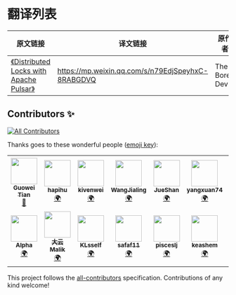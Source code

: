 # 翻译列表

| 原文链接 | 译文链接 | 原作者 | 译者 |
| --- | --- | --- | --- |
| [《Distributed Locks with Apache Pulsar》](https://theboreddev.com/distributed-locks-with-apache-pulsar/)| https://mp.weixin.qq.com/s/n79EdjSpeyhxC-8RABGDVQ | The Bored Dev | [魏伟 kivenwei](https://github.com/kivenwei)|


## Contributors ✨

<!-- ALL-CONTRIBUTORS-BADGE:START - Do not remove or modify this section -->
[![All Contributors](https://img.shields.io/badge/all_contributors-13-orange.svg?style=flat-square)](#contributors-)
<!-- ALL-CONTRIBUTORS-BADGE:END -->

Thanks goes to these wonderful people ([emoji key](https://allcontributors.org/docs/en/emoji-key)):

<!-- ALL-CONTRIBUTORS-LIST:START - Do not remove or modify this section -->
<!-- prettier-ignore-start -->
<!-- markdownlint-disable -->
<table>
  <tr>
    <td align="center"><a href="https://github.com/Tango2018cc"><img src="https://avatars.githubusercontent.com/u/76191133?v=4?s=60" width="60px;" alt=""/><br /><sub><b>Guowei Tian</b></sub></a><br /><a href="#blog-Tango2018cc" title="Blogposts">📝</a></td>
    <td align="center"><a href="https://github.com/hapihu"><img src="https://avatars.githubusercontent.com/u/20364527?v=4?s=60" width="60px;" alt=""/><br /><sub><b>hapihu</b></sub></a><br /><a href="#translation-hapihu" title="Translation">🌍</a></td>
    <td align="center"><a href="https://github.com/kivenwei"><img src="https://avatars.githubusercontent.com/u/12410478?v=4?s=60" width="60px;" alt=""/><br /><sub><b>kivenwei</b></sub></a><br /><a href="#translation-kivenwei" title="Translation">🌍</a></td>
    <td align="center"><a href="https://github.com/wangjialing218"><img src="https://avatars.githubusercontent.com/u/65590138?v=4?s=60" width="60px;" alt=""/><br /><sub><b>WangJialing</b></sub></a><br /><a href="#translation-wangjialing218" title="Translation">🌍</a></td>
    <td align="center"><a href="https://github.com/JueShanCoder"><img src="https://avatars.githubusercontent.com/u/67142106?v=4?s=60" width="60px;" alt=""/><br /><sub><b>JueShan</b></sub></a><br /><a href="#translation-JueShanCoder" title="Translation">🌍</a></td>
    <td align="center"><a href="https://github.com/yangxuan74"><img src="https://avatars.githubusercontent.com/u/20755861?v=4?s=60" width="60px;" alt=""/><br /><sub><b>yangxuan74</b></sub></a><br /><a href="#translation-yangxuan74" title="Translation">🌍</a></td>
    <td align="center"><a href="https://github.com/602763061"><img src="https://avatars.githubusercontent.com/u/38520920?v=4?s=60" width="60px;" alt=""/><br /><sub><b>602763061</b></sub></a><br /><a href="#translation-602763061" title="Translation">🌍</a></td>
    <td align="center"><a href="https://github.com/jjnnzb"><img src="https://avatars.githubusercontent.com/u/58833386?v=4?s=60" width="60px;" alt=""/><br /><sub><b>Jining Jiang</b></sub></a><br /><a href="#translation-jjnnzb" title="Translation">🌍</a></td>
    <td align="center"><a href="https://github.com/duanjia85"><img src="https://avatars.githubusercontent.com/u/50932505?v=4?s=60" width="60px;" alt=""/><br /><sub><b>Janus</b></sub></a><br /><a href="#translation-duanjia85" title="Translation">🌍</a></td>
    <td align="center"><a href="https://bosong.online"><img src="https://avatars.githubusercontent.com/u/30426054?v=4?s=60" width="60px;" alt=""/><br /><sub><b>Jack Song</b></sub></a><br /><a href="#translation-dislazy" title="Translation">🌍</a></td>
  </tr>
  <tr>
    <td align="center"><a href="http://alphawang.github.io"><img src="https://avatars.githubusercontent.com/u/3367744?v=4?s=60" width="60px;" alt=""/><br /><sub><b>Alpha</b></sub></a><br /><a href="#translation-AlphaWang" title="Translation">🌍</a></td>
    <td align="center"><a href="https://github.com/EAHITechnology"><img src="https://avatars.githubusercontent.com/u/45755982?v=4?s=60" width="60px;" alt=""/><br /><sub><b>大云Malik</b></sub></a><br /><a href="#translation-EAHITechnology" title="Translation">🌍</a></td>
    <td align="center"><a href="https://github.com/KLsself"><img src="https://avatars.githubusercontent.com/u/56863347?v=4?s=60" width="60px;" alt=""/><br /><sub><b>KLsself</b></sub></a><br /><a href="#translation-KLsself" title="Translation">🌍</a></td>
    <td align="center"><a href="https://github.com/safaf11"><img src="https://avatars.githubusercontent.com/u/88764322?v=4?s=60" width="60px;" alt=""/><br /><sub><b>safaf11</b></sub></a><br /><a href="#translation-safaf11" title="Translation">🌍</a></td>
    <td align="center"><a href="https://github.com/pisceslj"><img src="https://avatars.githubusercontent.com/u/11334188?v=4?s=60" width="60px;" alt=""/><br /><sub><b>pisceslj</b></sub></a><br /><a href="#translation-pisceslj" title="Translation">🌍</a></td>
    <td align="center"><a href="https://github.com/keashem"><img src="https://avatars.githubusercontent.com/u/19338493?v=4?s=60" width="60px;" alt=""/><br /><sub><b>keashem</b></sub></a><br /><a href="#translation-keashem" title="Translation">🌍</a></td>
    <td align="center"><a href="https://github.com/punish-yh"><img src="https://avatars.githubusercontent.com/u/59658062?v=4?s=60" width="60px;" alt=""/><br /><sub><b>punish</b></sub></a><br /><a href="#translation-punish-yh" title="Translation">🌍</a></td>
    <td align="center"><a href="http://www.ontheroad.com"><img src="https://avatars.githubusercontent.com/u/10373791?v=4?s=60" width="60px;" alt=""/><br /><sub><b>youjun.xu</b></sub></a><br /><a href="#translation-edulzu" title="Translation">🌍</a></td>
    <td align="center"><a href="https://github.com/riemannChow"><img src="https://avatars.githubusercontent.com/u/24887856?v=4?s=60" width="60px;" alt=""/><br /><sub><b>riemannChow</b></sub></a><br /><a href="#translation-riemannChow" title="Translation">🌍</a></td>
    <td align="center"><a href="https://github.com/feiyuAcc"><img src="https://avatars.githubusercontent.com/u/86588895?v=4?s=60" width="60px;" alt=""/><br /><sub><b>feiyu</b></sub></a><br /><a href="#translation-feiyuAcc" title="Translation">🌍</a></td>
    <td align="center"><a href="https://github.com/dros6"><img src="https://avatars.githubusercontent.com/u/62832123?v=4?s=60" width="60px;" alt=""/><br /><sub><b>dros6</b></sub></a><br /><a href="#translation-dros6" title="Translation">🌍</a></td>
    <td align="center"><a href="https://github.com/cqanyway"><img src="https://avatars.githubusercontent.com/u/31555938?v=4?s=60" width="60px;" alt=""/><br /><sub><b>cqanyway</b></sub></a><br /><a href="#translation-cqanyway" title="Translation">🌍</a></td>
    <td align="center"><a href="https://github.com/IOTdailinwei"><img src="https://avatars.githubusercontent.com/u/24489730?v=4?s=60" width="60px;" alt=""/><br /><sub><b>dailinwei</b></sub></a><br /><a href="#translation-IOTdailinwei" title="Translation">🌍</a></td>
    <td align="center"><a href="https://github.com/FieldChan"><img src="https://avatars.githubusercontent.com/u/19758177?v=4?s=60" width="60px;" alt=""/><br /><sub><b>Chen Ye</b></sub></a><br /><a href="#translation-FieldChan" title="Translation">🌍</a></td>
    <td align="center"><a href="https://github.com/Flowermin"><img src="https://avatars.githubusercontent.com/u/48741608?v=4?s=60" width="60px;" alt=""/><br /><sub><b>Flowermin</b></sub></a><br /><a href="#translation-Flowermin" title="Translation">🌍</a></td>
  </tr>
</table>

<!-- markdownlint-restore -->
<!-- prettier-ignore-end -->

<!-- ALL-CONTRIBUTORS-LIST:END -->

This project follows the [all-contributors](https://github.com/all-contributors/all-contributors) specification. Contributions of any kind welcome!
